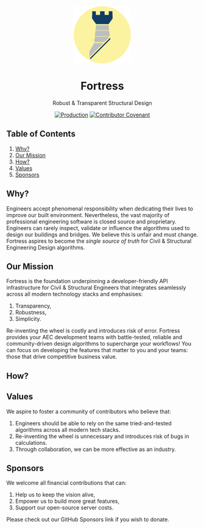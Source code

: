 <div align="center">
  <img 
    height="150px" 
    src=".github/assets/images/fortress.png" 
    alt="Blue Fortress Logo. "
  />

  <h1>Fortress</h1>
  <p>Robust & Transparent Structural Design</p>

  [![Production](https://github.com/jamesbayley/Fortress/actions/workflows/publish.yml/badge.svg)](https://github.com/jamesbayley/Fortress/actions/workflows/publish.yml)
  [![Contributor Covenant](https://img.shields.io/badge/Contributor%20Covenant-2.0-4baaaa.svg)](code_of_conduct.md)
</div>

## Table of Contents

1. [Why?](#why)
2. [Our Mission](#themission)
3. [How?](#how)
4. [Values](#values)
4. [Sponsors](#sponsors)

## Why?

Engineers accept phenomenal responsibility when dedicating their lives to improve our built environment. Nevertheless, the vast majority of professional engineering software is closed source and proprietary. Engineers can rarely inspect, validate or influence the algorithms used to design our buildings and bridges. We believe this is unfair and must change. Fortress aspires to become the _single source of truth_ for Civil & Structural Engineering Design algorithms. 

## Our Mission

Fortress is the foundation underpinning a developer-friendly API infrastructure for Civil & Structural Engineers that integrates seamlessly across all modern technology stacks and emphasises:

1. Transparency, 
2. Robustness, 
3. Simplicity.

Re-inventing the wheel is costly and introduces risk of error. Fortress provides your AEC development teams with battle-tested, reliable and community-driven design algorithms to supercharge your workflows! You can focus on developing the features that matter to you and your teams: those that drive competitive business value.

## How?

## Values

We aspire to foster a community of contributors who believe that: 

1. Engineers should be able to rely on the same tried-and-tested algorithms across all modern tech stacks.
2. Re-inventing the wheel is unnecessary and introduces risk of bugs in calculations.
3. Through collaboration, we can be more effective as an industry.

## Sponsors

We welcome all financial contributions that can: 

1. Help us to keep the vision alive, 
2. Empower us to build more great features,
3. Support our open-source server costs.

Please check out our GitHub Sponsors link if you wish to donate.
